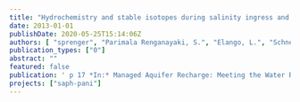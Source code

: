 ```yaml
---
title: "Hydrochemistry and stable isotopes during salinity ingress and refreshment in surface- and groundwater from the Arani–Koratallai (A-K) basin north of Chennai (India)"
date: 2013-01-01
publishDate: 2020-05-25T15:14:06Z
authors: [ "sprenger", "Parimala Renganayaki, S.", "Elango, L.", "Schneider, M." ]
publication_types: ["0"]
abstract: ""
featured: false
publication: ' p 17 *In:* Managed Aquifer Recharge: Meeting the Water Resource Challenge on Managed Aquifer Recharge (ISMAR8). Beijing, VR China. 15-19 October 2013'
projects: ["saph-pani"]
---
```


